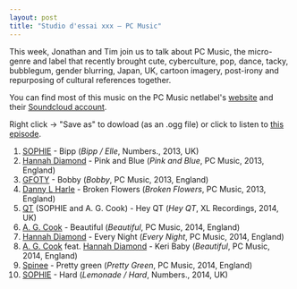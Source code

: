 ```yaml
---
layout: post
title: "Studio d'essai xxx – PC Music"
---
```


This week, Jonathan and Tim join us to talk about PC Music, the micro-genre and label that recently brought cute, cyberculture, pop, dance, tacky, bubblegum, gender blurring, Japan, UK, cartoon imagery, post-irony and repurposing of cultural references together.

You can find most of this music on the PC Music netlabel's [website](http://pcmusic.info/) and their [Soundcloud account](https://soundcloud.com/pcmus).

Right click → "Save as" to dowload (as an .ogg file) or click to listen to <a
href="https://raw.githubusercontent.com/studio-dessai/podcasts/master/2015-02-05%20studio%20d%27essai%20xxx.ogg">this episode</a>.

1. [SOPHIE](http://musicbrainz.org/artist/774b02d7-5056-4b0f-9d69-a82b6ae27cde) - Bipp (_Bipp / Elle_, Numbers., 2013, UK)
1. [Hannah Diamond](http://musicbrainz.org/artist/76130c0b-b177-434f-893f-46c8d819548d) - Pink  and Blue (_Pink and Blue_, PC Music, 2013, England)
1. [GFOTY](http://musicbrainz.org/artist/fd92821e-ef34-4c7a-bde1-b4458169f940) - Bobby (_Bobby_, PC Music, 2013, England)
1. [Danny L Harle](http://musicbrainz.org/artist/1fd94d42-5e6a-46f2-84bf-9cc0be6c009f) - Broken Flowers (_Broken Flowers_, PC Music, 2013, England)
1. [QT](http://musicbrainz.org/artist/60f8683c-29b3-41db-97a9-af77487913d9) (SOPHIE and A. G. Cook) - Hey QT (_Hey QT_, XL Recordings, 2014, UK)
1. [A. G. Cook](http://musicbrainz.org/artist/b12ef43e-72ad-43d0-b216-a8cd32f78852) - Beautiful (_Beautiful_, PC Music, 2014, England)
1. [Hannah Diamond](http://musicbrainz.org/artist/76130c0b-b177-434f-893f-46c8d819548d) - Every Night (_Every Night_, PC Music, 2014, England)
1. [A. G. Cook](http://musicbrainz.org/artist/b12ef43e-72ad-43d0-b216-a8cd32f78852) feat. [Hannah Diamond](http://musicbrainz.org/artist/76130c0b-b177-434f-893f-46c8d819548d) - Keri Baby (_Beautiful_, PC Music, 2014, England)
1. [Spinee](http://musicbrainz.org/artist/03800c9b-cfa7-4f0c-b9c8-952dc04a56ca) - Pretty green (_Pretty Green_, PC Music, 2014, England)
1. [SOPHIE](http://musicbrainz.org/artist/774b02d7-5056-4b0f-9d69-a82b6ae27cde) - Hard (_Lemonade / Hard_, Numbers., 2014, UK)